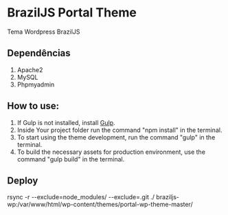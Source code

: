 #  BrazilJS Portal Theme

Tema Wordpress BrazilJS

## Dependências

1. Apache2
2. MySQL
3. Phpmyadmin

## How to use:

1. If Gulp is not installed, install [Gulp](http://gulpjs.com/).
2. Inside Your project folder run the command "npm install" in the terminal.
3. To start using the theme development, run the command "gulp" in the terminal.
4. To build the necessary assets for production environment, use the command "gulp build" in the terminal.

## Deploy
rsync -r --exclude=node_modules/ --exclude=.git ./ braziljs-wp:/var/www/html/wp-content/themes/portal-wp-theme-master/